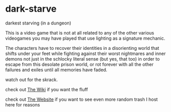 # dark-starve
darkest starving (in a dungeon)

This is a video game that is not at all related to any of the other various videogames you may have played 
that use lighting as a signature mechanic. 

The characters have to recover their identities in a disorienting world that shifts under your feet while fighting against their worst nightmares and inner demons not just in the schlocky literal sense (but yes, that too) in order to escape from this desolate prison world, or rot forever with all the other failures and exiles until all memories have faded. 

watch out for the skrack.

check out <a href="https://github.com/SkulkingScavenger/dark-starve/wiki">The Wiki</a> if you want the fluff

check out <a href="https://skulkingscavenger.github.io/dark-starve/#!/">The Website</a> if you want to see even more random trash I host here for reasons
